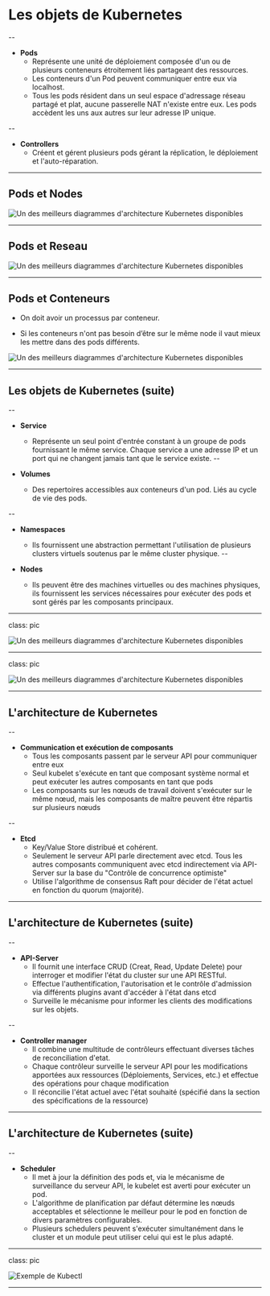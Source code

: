 # Les objets de Kubernetes
--

- **Pods**
  - Représente une unité de déploiement composée d'un ou de plusieurs conteneurs étroitement liés partageant des ressources.
  - Les conteneurs d'un Pod peuvent communiquer entre eux via localhost.
  - Tous les pods résident dans un seul espace d'adressage réseau partagé et plat, aucune passerelle NAT n'existe entre eux. Les pods accèdent les uns aux autres sur leur adresse IP unique.

--

- **Controllers**
  - Créent et gérent plusieurs pods gérant la réplication, le déploiement et l'auto-réparation.

---

## Pods et Nodes

![Un des meilleurs diagrammes d'architecture Kubernetes disponibles](images/pods.png)


---

## Pods et Reseau


![Un des meilleurs diagrammes d'architecture Kubernetes disponibles](images/pods2.png)

---

## Pods et Conteneurs 

- On doit avoir un processus par conteneur. 

- Si les conteneurs n'ont pas besoin d’être sur le même node il vaut mieux les mettre dans des pods différents.

![Un des meilleurs diagrammes d'architecture Kubernetes disponibles](images/pods3.png)


---


## Les objets de Kubernetes (suite)
--

- **Service**
  - Représente un seul point d'entrée constant à un groupe de pods fournissant le même service. Chaque service a une adresse IP et un port qui ne changent jamais tant que le service existe.
--

- **Volumes**
  - Des repertoires accessibles aux conteneurs d'un pod. Liés au cycle de vie des pods.

--

- **Namespaces**
  - Ils fournissent une abstraction permettant l'utilisation de plusieurs clusters virtuels soutenus par le même cluster physique.
--

- **Nodes**
  - Ils peuvent être des machines virtuelles ou des machines physiques, ils fournissent les services nécessaires pour exécuter des pods et sont gérés par les composants principaux.

---

class: pic

![Un des meilleurs diagrammes d'architecture Kubernetes disponibles](images/k8s-arch4-thanks-luxas.png)

---

class: pic

![Un des meilleurs diagrammes d'architecture Kubernetes disponibles](images/kube_archi_simple.png)

---

## L'architecture de Kubernetes

--

- **Communication et exécution de composants**
  - Tous les composants passent par le serveur API pour communiquer entre eux
  - Seul kubelet s'exécute en tant que composant système normal et peut exécuter les autres composants en tant que pods
  - Les composants sur les nœuds de travail doivent s'exécuter sur le même nœud, mais les composants de maître peuvent être répartis sur plusieurs nœuds

--

- **Etcd**
  - Key/Value Store distribué et cohérent.
  - Seulement le serveur API parle directement avec etcd. Tous les autres composants communiquent avec etcd indirectement via API-Server sur la base du "Contrôle de concurrence optimiste"
  - Utilise l'algorithme de consensus Raft pour décider de l'état actuel en fonction du quorum (majorité).

---

## L'architecture de Kubernetes (suite)

--

- **API-Server**
  - Il fournit une interface CRUD (Creat, Read, Update Delete) pour interroger et modifier l'état du cluster sur une API RESTful.
  - Effectue l'authentification, l'autorisation et le contrôle d'admission via différents plugins avant d'accéder à l'état dans etcd
  - Surveille le mécanisme pour informer les clients des modifications sur les objets.

--

- **Controller manager**
  - Il combine une multitude de contrôleurs effectuant diverses tâches de reconciliation d'etat.
  - Chaque contrôleur surveille le serveur API pour les modifications apportées aux ressources (Déploiements, Services, etc.) et effectue des opérations pour chaque modification
  - Il réconcilie l'état actuel avec l'état souhaité (spécifié dans la section des spécifications de la ressource)

---


## L'architecture de Kubernetes (suite)

--

- **Scheduler**
  - Il met à jour la définition des pods et, via le mécanisme de surveillance du serveur API, le kubelet est averti pour exécuter un pod.
  - L'algorithme de planification par défaut détermine les nœuds acceptables et sélectionne le meilleur pour le pod en fonction de divers paramètres configurables.
  - Plusieurs schedulers peuvent s'exécuter simultanément dans le cluster et un module peut utiliser celui qui est le plus adapté.

---
class: pic

![Exemple de Kubectl](images/kubectl_ex.png)

---

